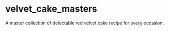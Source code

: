 # velvet_cake_masters
 A master collection of delectable red velvet cake recipe for every occasion. 
